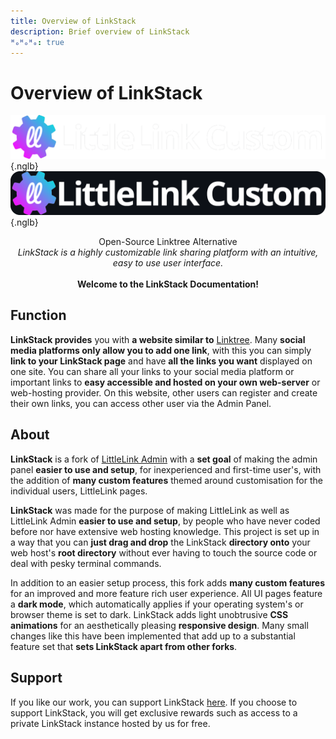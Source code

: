```yaml
---
title: Overview of LinkStack
description: Brief overview of LinkStack
ᴴₒᴴₒᴴₒ: true
---
```


# Overview of LinkStack

![Header banner](/assets/img/overview/banner_wide_transparent.png#only-dark){.nglb}
![Header banner](/assets/img/overview/banner_wide_dark.png#only-light){.nglb}

<div style="text-align: center;">
Open-Source Linktree Alternative<br>
<i>LinkStack is a highly customizable link sharing platform with an intuitive, easy to use user interface.</i>
<br><br>
<b>Welcome to the LinkStack Documentation!</b>
</div>

## Function    
**LinkStack provides** you with **a website similar to** [Linktree](https://linktr.ee). Many **social media platforms only allow you to add one link**, with this you can simply **link to your LinkStack page** and have **all the links you want** displayed on one site. You can share all your links to your social media platform or important links to **easy accessible and hosted on your own web-server** or web-hosting provider. On this website, other users can register and create their own links, you can access other user via the Admin Panel.

## About
**LinkStack** is a fork of [LittleLink Admin](https://github.com/latuminggi/littlelink-admin) with a **set goal** of making the admin panel **easier to use and setup**, for inexperienced and first-time user's, with the addition of **many custom features** themed around customisation for the individual users, LittleLink pages.

**LinkStack** was made for the purpose of making LittleLink as well as LittleLink Admin **easier to use and setup**, by people who have never coded before nor have extensive web hosting knowledge. This project is set up in a way that you can **just drag and drop** the LinkStack **directory onto** your web host's **root directory** without ever having to touch the source code or deal with pesky terminal commands.

In addition to an easier setup process, this fork adds **many custom features** for an improved and more feature rich user experience. All UI pages feature a **dark mode**, which automatically applies if your operating system's or browser theme is set to dark. LinkStack adds light unobtrusive **CSS animations** for an aesthetically pleasing **responsive design**. Many small changes like this have been implemented that add up to a substantial feature set that **sets LinkStack apart from other forks**.

## Support
If you like our work, you can support LinkStack [here](https://linkstack.org/donate). If you choose to support LinkStack, you will get exclusive rewards such as access to a private LinkStack instance hosted by us for free.

